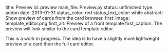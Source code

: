 title: Preview
id: preview
main_file: Preview.py
status: unfinished
type: addon
date: 2013-01-31
status_color: red
status_text_color: white
abstract: Show preview of cards from the card browser.
first_image: template_editor.png
first_alt: Preview of a front template
first_caption: The preview will look similar to the card template editor.

This is a work in progress. The idea is to have a slightly more
lightweight preview of a card then the full card editor.
